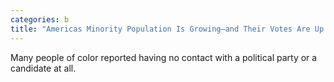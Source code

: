 ```yaml
---
categories: b
title: "Americas Minority Population Is Growing—and Their Votes Are Up for Grabs"
---
```

Many people of color reported having no contact with a political party or a candidate at all.